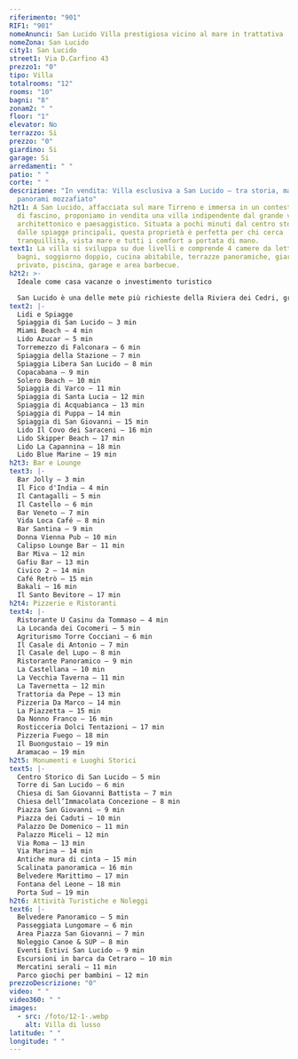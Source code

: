 ```yaml
---
riferimento: "901"
RIF1: "901"
nomeAnunci: San Lucido Villa prestigiosa vicino al mare in trattativa
nomeZona: San Lucido
city1: San Lucido
street1: Via D.Carfino 43
prezzo1: "0"
tipo: Villa
totalrooms: "12"
rooms: "10"
bagni: "8"
zonam2: " "
floor: "1"
elevator: No
terrazzo: Si
prezzo: "0"
giardino: Si
garage: Si
arredamenti: " "
patio: " "
corte: " "
descrizione: "In vendita: Villa esclusiva a San Lucido – tra storia, mare e
  panorami mozzafiato"
h2t1: A San Lucido, affacciata sul mare Tirreno e immersa in un contesto ricco
  di fascino, proponiamo in vendita una villa indipendente dal grande valore
  architettonico e paesaggistico. Situata a pochi minuti dal centro storico e
  dalle spiagge principali, questa proprietà è perfetta per chi cerca
  tranquillità, vista mare e tutti i comfort a portata di mano.
text1: La villa si sviluppa su due livelli e comprende 4 camere da letto, 3
  bagni, soggiorno doppio, cucina abitabile, terrazze panoramiche, giardino
  privato, piscina, garage e area barbecue.
h2t2: >-
  Ideale come casa vacanze o investimento turistico

  San Lucido è una delle mete più richieste della Riviera dei Cedri, grazie alla sua posizione, alla vivace vita estiva e alle attrazioni culturali. Ottimo potenziale per affitti brevi, B&B o seconda casa sul mare.
text2: |-
  Lidi e Spiagge
  Spiaggia di San Lucido – 3 min
  Miami Beach – 4 min
  Lido Azucar – 5 min
  Torremezzo di Falconara – 6 min
  Spiaggia della Stazione – 7 min
  Spiaggia Libera San Lucido – 8 min
  Copacabana – 9 min
  Solero Beach – 10 min
  Spiaggia di Varco – 11 min
  Spiaggia di Santa Lucia – 12 min
  Spiaggia di Acquabianca – 13 min
  Spiaggia di Puppa – 14 min
  Spiaggia di San Giovanni – 15 min
  Lido Il Covo dei Saraceni – 16 min
  Lido Skipper Beach – 17 min
  Lido La Capannina – 18 min
  Lido Blue Marine – 19 min
h2t3: Bar e Lounge
text3: |-
  Bar Jolly – 3 min
  Il Fico d'India – 4 min
  Il Cantagalli – 5 min
  Il Castello – 6 min
  Bar Veneto – 7 min
  Vida Loca Café – 8 min
  Bar Santina – 9 min
  Donna Vienna Pub – 10 min
  Calipso Lounge Bar – 11 min
  Bar Miva – 12 min
  Gafiu Bar – 13 min
  Civico 2 – 14 min
  Café Retrò – 15 min
  Bakali – 16 min
  Il Santo Bevitore – 17 min
h2t4: Pizzerie e Ristoranti
text4: |-
  Ristorante U Casinu da Tommaso – 4 min
  La Locanda dei Cocomeri – 5 min
  Agriturismo Torre Cocciani – 6 min
  Il Casale di Antonio – 7 min
  Il Casale del Lupo – 8 min
  Ristorante Panoramico – 9 min
  La Castellana – 10 min
  La Vecchia Taverna – 11 min
  La Tavernetta – 12 min
  Trattoria da Pepe – 13 min
  Pizzeria Da Marco – 14 min
  La Piazzetta – 15 min
  Da Nonno Franco – 16 min
  Rosticceria Dolci Tentazioni – 17 min
  Pizzeria Fuego – 18 min
  Il Buongustaio – 19 min
  Aramacao – 19 min
h2t5: Monumenti e Luoghi Storici
text5: |-
  Centro Storico di San Lucido – 5 min
  Torre di San Lucido – 6 min
  Chiesa di San Giovanni Battista – 7 min
  Chiesa dell’Immacolata Concezione – 8 min
  Piazza San Giovanni – 9 min
  Piazza dei Caduti – 10 min
  Palazzo De Domenico – 11 min
  Palazzo Miceli – 12 min
  Via Roma – 13 min
  Via Marina – 14 min
  Antiche mura di cinta – 15 min
  Scalinata panoramica – 16 min
  Belvedere Marittimo – 17 min
  Fontana del Leone – 18 min
  Porta Sud – 19 min
h2t6: Attività Turistiche e Noleggi
text6: |-
  Belvedere Panoramico – 5 min
  Passeggiata Lungomare – 6 min
  Area Piazza San Giovanni – 7 min
  Noleggio Canoe & SUP – 8 min
  Eventi Estivi San Lucido – 9 min
  Escursioni in barca da Cetraro – 10 min
  Mercatini serali – 11 min
  Parco giochi per bambini – 12 min
prezzoDescrizione: "0"
video: " "
video360: " "
images:
  - src: /foto/12-1-.webp
    alt: Villa di lusso
latitude: " "
longitude: " "
---
```

